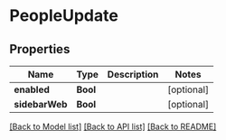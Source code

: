 # PeopleUpdate

## Properties
Name | Type | Description | Notes
------------ | ------------- | ------------- | -------------
**enabled** | **Bool** |  | [optional] 
**sidebarWeb** | **Bool** |  | [optional] 

[[Back to Model list]](../README.md#documentation-for-models) [[Back to API list]](../README.md#documentation-for-api-endpoints) [[Back to README]](../README.md)


